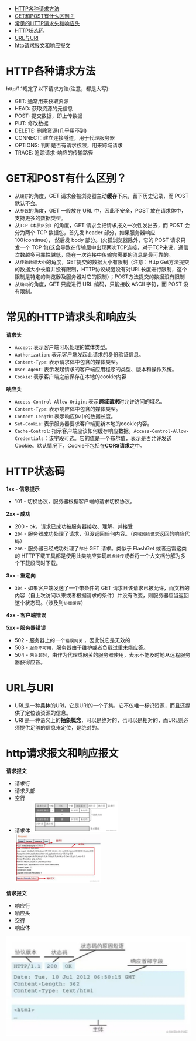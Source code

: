 - [HTTP各种请求方法](#http各种请求方法)
- [GET和POST有什么区别？](#get和post有什么区别)
- [常见的HTTP请求头和响应头](#常见的http请求头和响应头)
- [HTTP状态码](#http状态码)
- [URL与URI](#url与uri)
- [http请求报文和响应报文](#http请求报文和响应报文)

# HTTP各种请求方法
http/1.1规定了以下请求方法(注意，都是大写):
* GET: 通常用来获取资源
* HEAD: 获取资源的元信息
* POST: 提交数据，即上传数据
* PUT: 修改数据
* DELETE: 删除资源(几乎用不到)
* CONNECT: 建立连接隧道，用于代理服务器
* OPTIONS: 判断是否有请求权限，用来跨域请求
* TRACE: 追踪请求-响应的传输路径

# GET和POST有什么区别？
* 从`缓存`的角度，GET 请求会被浏览器主动**缓存**下来，留下历史记录，而 POST 默认不会。
* 从`参数`的角度，GET 一般放在 URL 中，因此不安全，POST 放在请求体中，支持更多的数据类型。
* 从`TCP（本质区别）`的角度，GET 请求会把请求报文一次性发出去，而 POST 会分为两个 TCP 数据包，首先发 header 部分，如果服务器响应 100(continue)， 然后发 body 部分。(火狐浏览器除外，它的 POST 请求只发一个 TCP 包)这会导致在传输层中出现两次TCP连接，对于TCP来说，通信次数越多可靠性越低，能在一次连接中传输完需要的消息是最可靠的。
* 从`传输数据大小`的角度，GET提交的数据大小有限制（注意：Http Get方法提交的数据大小长度并没有限制，HTTP协议规范没有对URL长度进行限制，这个限制是特定的浏览器及服务器对它的限制）；POST方法提交的数据没有限制
* 从`编码`的角度，GET 只能进行 URL 编码，只能接收 ASCII 字符，而 POST 没有限制。
#  常见的HTTP请求头和响应头

**请求头**

- `Accept`: 表示客户端可以处理的媒体类型。
- `Authorization`: 表示客户端发起此请求的身份验证信息。
- `Content-Type`: 表示请求体中包含的媒体类型。
- `User-Agent`: 表示发起请求的客户端应用程序的类型、版本和操作系统。
- `Cookie`: 表示客户端之前保存在本地的cookie内容

**响应头**

- `Access-Control-Allow-Origin`: 表示**跨域请求**时允许访问的域名。
- `Content-Type`: 表示响应体中包含的媒体类型。
- `Content-Length`: 表示响应体中的数据长度。
- `Set-Cookie`: 表示服务器要求客户端更新本地的cookie内容。
- `Cache-Control`: 指示客户端应该如何缓存响应数据。`Access-Control-Allow-Credentials`：该字段可选。它的值是一个布尔值，表示是否允许发送Cookie。默认情况下，Cookie不包括在**CORS请求**之中。

# HTTP状态码
**1xx - 信息提示**
* 101 - 切换协议，服务器根据客户端的请求切换协议。

**2xx - 成功**
* 200 - ok，请求已成功被服务器接收、理解、并接受
* `204` - 服务器成功处理了请求，但没返回任何内容。（`跨域预检请求`返回的响应代码）
* `206` - 服务器已经成功处理了`部分` GET 请求。类似于 FlashGet 或者迅雷这类的 HTTP下载工具都是使用此类响应实现`断点续传`或者将一个大文档分解为多个下载段同时下载。

**3xx - 重定向**
* `304` - 如果客户端发送了一个带条件的 GET 请求且该请求已被允许，而文档的内容（自上次访问以来或者根据请求的条件）并没有改变，则服务器应当返回这个状态码。（涉及到`协商缓存`）
  
**4xx - 客户端错误**

**5xx - 服务器错误**
* 502 - 服务器上的一个`错误网关` ，因此说它是无效的
* 503 - `服务不可用`，服务器由于维护或者负载过重未能应答。
* 504 - `网关超时`，由作为代理或网关的服务器使用，表示不能及时地从远程服务器获得应答。

# URL与URI
* URL是一种**具体**的URI，它是URI的一个子集，它不仅唯一标识资源，而且还提供了定位该资源的信息。
* URI 是一种语义上的**抽象概念**，可以是绝对的，也可以是相对的，而URL则必须提供足够的信息来定位，是绝对的。

# http请求报文和响应报文

**请求报⽂**
- 请求⾏
- 请求头部
- 空⾏
- 请求体
<img src='./picture/network/request1.png' width='49%'/><img src='./picture/network/request2.png' width='49%'/>

**请求报⽂**
- 响应⾏
- 响应头
- 空⾏
- 响应体
<img src='./picture/network/response.png' />